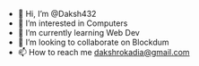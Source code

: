 - 👋 Hi, I’m @Daksh432
- 👀 I’m interested in Computers
- 🌱 I’m currently learning Web Dev
- 💞️ I’m looking to collaborate on Blockdum
- 📫 How to reach me dakshrokadia@gmail.com
